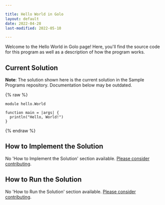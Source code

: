 ```yaml
---

title: Hello World in Golo
layout: default
date: 2022-04-28
last-modified: 2022-05-10

---
```


Welcome to the Hello World in Golo page! Here, you'll find the source code for this program as well as a description of how the program works.

## Current Solution

**Note**: The solution shown here is the current solution in the Sample Programs repository. Documentation below may be outdated.

{% raw %}

```golo
module hello.World

function main = |args| {
  println("Hello, World!")
}
```

{% endraw %}

## How to Implement the Solution

No 'How to Implement the Solution' section available. [Please consider contributing](https://github.com/TheRenegadeCoder/sample-programs-website).

## How to Run the Solution

No 'How to Run the Solution' section available. [Please consider contributing](https://github.com/TheRenegadeCoder/sample-programs-website).
